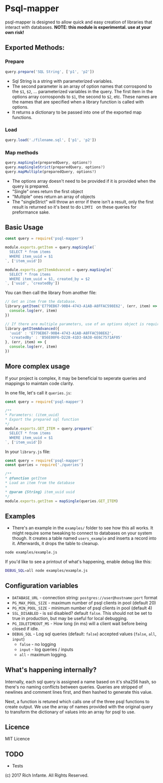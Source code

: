 # Psql-mapper
psql-mapper is designed to allow quick and easy creation of libraries that interact with databases. **NOTE: this module is experimental. use at your own risk!**

## Exported Methods:
### Prepare
```js
query.prepare('SQL String', ['p1', 'p2'])
```
- Sql String is a string with parameterized variables.
- The second parameter is an array of option names that corrospond to the `$1`, `$2`, ... parameterized variables in the query. The first item in the options array corrosponds to `$1`, the second to `$2`, etc. These names are the names that are specified when a library function is called with options.
- It returns a dictionary to be passed into one of the exported map functions. 

### Load
```js
query.load('./filename.sql', ['p1', 'p2'])
```

### Map methods
```js
query.mapSingle(preparedQuery, options?)
query.mapSingleStrict(preparedQuery, options?)
query.mapMultiple(preparedQuery, options?)
```
- The options array doesn't need to be provided if it is provided when the query is prepared.
- "Single" ones return the first object
- "Multiple" ones return an array of objects
- The "singleStrict" will throw an error if there isn't a result, only the first result is returned so it's best to do `LIMTI ` on these queries for preformance sake.


## Basic Usage
```js
const query = require('psql-mapper')

module.exports.getItem = query.mapSingle(`
  SELECT * from items
  WHERE item_uuid = $1
`, ['item_uuid'])

module.exports.getItemAdvanced = query.mapSingle(`
  SELECT * from items
  WHERE item_uuid = $1, created_by = $2
`, ['uuid', 'createdBy'])
```

You can then call the library from another file:

```js
// Get an item from the database.
library.getItem('E779EB67-90B4-4743-A1AB-A8FFAC598E62', (err, item) => {
  console.log(err, item)
})

// If there are multiple parameters, use of an options object is required:
library.getItemAdvanced({
  'uuid' : 'E779EB67-90B4-4743-A1AB-A8FFAC598E62',
  'createdBy' : 'B56E00F6-D228-41D3-8A38-6E6C7571AF05'
}, (err, item) => {
  console.log(err, item)
})
```

## More complex usage
If your project is complex, it may be beneficial to seperate queries and mappings to maintain code clarity.

In one file, let's call it `queries.js`:

```js
const query = require('psql-mapper')

/**
* Parameters: (item_uuid)
* Export the prepared sql function
*/
module.exports.GET_ITEM = query.prepare(`
  SELECT * from items
  WHERE item_uuid = $1
`, ['item_uuid'])
```

In your `library.js` file:

```js
const query = require('psql-mapper')
const queries = require('./queries')

/**
* @function getItem
* Load an item from the database
*
* @param {String} item_uuid uuid
*/
module.exports.getItem = mapSingle(queries.GET_ITEM)
```

## Examples
- There's an example in the `examples/` folder to see how this all works. It might require some tweaking to connect to databases on your system though. It creates a table named `users_example` and inserts a record into it. Afterwards, it drops the table to cleanup.

```bash
node examples/example.js
```

If you'd like to see a printout of what's happening, enable debug like this:

```bash
DEBUG_SQL=all node examples/example.js
```

## Configuration variables
- `DATABASE_URL` - connection string: `postgres://user@hostname:port` format
- `PG_MAX_POOL_SIZE` - maximum number of psql clients in pool (default 20)
- `PG_MIN_POOL_SIZE` - minimum number of psql clients in pool (default 4)
- `SSL_DISABLED` - is ssl disabled? default `false`. This should not be set to true in production, but may be useful for local debugging.
- `PG_IDLETIMEOUT_MS` - How long (in ms) will a client wait before being closed if idle.
- `DEBUG_SQL` - Log sql queries (default: `false`) accepted values (`false`, `all`, `input`)
  - `false` - no logging
  - `input` - log queries / inputs
  - `all` - maximum logging.


## What's happening internally?
Internally, each sql query is assigned a name based on it's sha256 hash, so there's no naming conflicts between queries. Queries are stripped of newlines and comment lines first, and then hashed to generate this value.

Next, a function is retuned which calls one of the three psql functions to create output. We use the array of names provided with the original query to transform the dictionary of values into an array for psql to use.

## Licence
MIT Licence

## TODO
- Tests

(c) 2017 Rich Infante. All Rights Reserved.